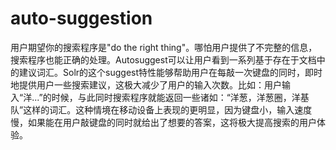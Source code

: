 auto-suggestion
=================
用户期望你的搜索程序是"do the right thing"。哪怕用户提供了不完整的信息，搜索程序也能正确的处理。Autosuggest可以让用户看到一系列基于存在于文档中的建议词汇。Solr的这个suggest特性能够帮助用户在每敲一次键盘的同时，即时地提供用户一些搜索建议，这极大减少了用户的输入次数。比如：用户输入“洋...”的时候，与此同时搜索程序就能返回一些诸如：“洋葱，洋葱圈，洋基队”这样的词汇。这种情境在移动设备上表现的更明显，因为键盘小，输入速度慢，如果能在用户敲键盘的同时就给出了想要的答案，这将极大提高搜索的用户体验。  



